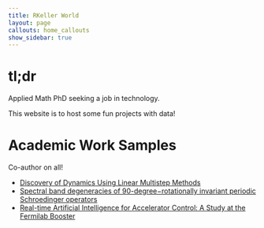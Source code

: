 ```yaml
---
title: RKeller World
layout: page
callouts: home_callouts
show_sidebar: true
---
```


# tl;dr

Applied Math PhD seeking a job in technology. 

This website is to host some fun projects with data!


# Academic Work Samples
Co-author on all!
- [Discovery of Dynamics Using Linear Multistep Methods](https://arxiv.org/abs/1912.12728)
- [Spectral band degeneracies of 90-degree−rotationally invariant periodic Schroedinger operators](https://arxiv.org/abs/1802.06812)
- [Real-time Artificial Intelligence for Accelerator Control: A Study at the Fermilab Booster](https://arxiv.org/abs/2011.07371)